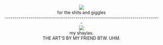 <p align="center">
<img src="https://media.discordapp.net/attachments/1013237702587580446/1380864416257413170/image.png?ex=68456db4&is=68441c34&hm=6dfe598e96a470d08f6d919ad82d129bc727db39e42328a50924992cad8f5443&=&format=webp&quality=lossless&width=574&height=329"><br>
for the shits and giggles<br>
-------------------------------------------------------------------------------<br>
<img src="https://media.discordapp.net/attachments/1013237702587580446/1375944986985758910/image.png?ex=68338820&is=683236a0&hm=cdf9b96a07fe15007d831a2a82bc5873176343aaae517003ed476412da9d4714&=&format=webp&quality=lossless&width=402&height=289"><br>
my shaylas.<br>
THE ART'S BY MY FRIEND BTW. UHM.
